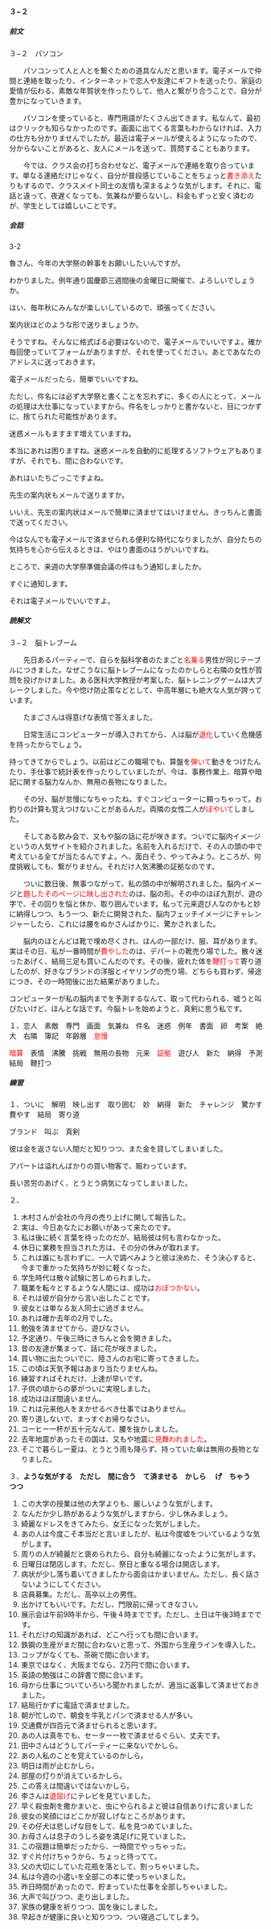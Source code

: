 #### ３−２

##### 前文

３−２　パソコン

　　パソコンって人と人とを繋ぐための道具なんだと思います。電子メールで仲間と連絡を取ったり、インターネットで恋人や友達にギフトを送ったり、家庭の愛情が伝わる、素敵な年賀状を作ったりして、他人と繋がり合うことで、自分が豊かになっていきます。

　　パソコンを使っていると、専門用語がたくさん出てきます。私なんて、最初はクリックも知らなかったのです。画面に出てくる言葉もわからなければ、入力の仕方も分かりませんでしたが。最近は電子メールが使えるようになったので、分からないことがあると、友人にメールを送って、質問することもあります。

　　今では、クラス会の打ち合わせなど、電子メールで連絡を取り合っています。単なる連絡だけじゃなく、自分が普段感じていることをちょっと<font color="red">書き添え</font>たりもするので、クラスメイト同士の友情も深まるような気がします。それに、電話と違って、夜遅くなっても、気兼ねが要らないし、料金もずっと安く済むのが、学生としては嬉しいことです。

##### 会話

3-2

魯さん、今年の大学祭の幹事をお願いしたいんですが。

わかりました。例年通り国慶節三週間後の金曜日に開催で、よろしいでしょうか。

はい、毎年秋にみんなが楽しいしているので、頑張ってください。

案内状はどのような形で送りましょうか。

そうですね。そんなに格式ばる必要はないので、電子メールでいいですよ。確か毎回使っていてフォームがありますが、それを使ってください。あとであなたのアドレスに送っておきます。

電子メールだったら、簡単でいいですね。

ただし、件名には必ず大学祭と書くことを忘れずに、多くの人にとって、メールの処理は大仕事になっていますから。件名をしっかりと書かないと、目につかずに、捨てられた可能性があります。

迷惑メールもますます増えていますね。

本当にあれは困りますね。迷惑メールを自動的に処理するソフトウェアもありますが、それでも、間に合わないです。

あれはいたちごっこですよね。

先生の案内状もメールで送りますか。

いいえ、先生の案内状はメールで簡単に済ませてはいけません。きっちんと書面で送ってください。

今はなんでも電子メールで済ませられる便利な時代になりましたが、自分たちの気持ちを心から伝えるときは、やはり書面のほうがいいですね。

ところで、来週の大学祭準備会議の件はもう通知しましたか。

すぐに通知します。

それは電子メールでいいですよ。

##### 読解文

３−２　脳トレブーム

　　先日あるパーティーで、自らを脳科学者のたまごと<font color="red">名乗る</font>男性が同じテーブルにつきました。なぜこうなに脳トレブームになったのかしらと右隣の女性が質問を投げかけました。ある医科大学教授が考案した、脳トレニングゲームは大ブレークしました。今や惚け防止策などとして、中高年層にも絶大な人気が誇っています。

　　たまごさんは得意げな表情で答えました。

　　日常生活にコンピューターが導入されてから、人は脳が<font color="red">退化</font>していく危機感を持ったからでしょう。

持ってきてからでしょう。以前はどこの職場でも、算盤を<font color="red">弾いて</font>動きをつけたんたり、手仕事で統計表を作ったりしていましたが、今は、事務作業上、暗算や暗記に関する脳力なんか、無用の長物になりました。

　　その分、脳が怠慢になちゃったね。すぐコンピューターに頼っちゃって。お釣りの計算も覚えつけないことがあるんだ。両隣の女性二人が<font color="red">ぼやいて</font>しました。

　　そしてある飲み会で、又もや脳の話に花が咲きます。ついでに脳内イメージというの人気サイトを紹介されました。名前を入れるだけで、その人の頭の中で考えている全てが当たるんですよ。へ、面白そう、やってみよう。ところが、何度挑戦しても、繋がりません。それだけ人気沸騰の証拠なのです。

　　ついに数日後、無事つながって、私の頭の中が解明されました。脳内イメージと<font color="red">題したそのページに映し出された</font>のは、脳の形。その中のほぼ九割が、遊の字で、その回りを悩と休か、取り囲んでいます。私って元来遊び人なのかもと妙に納得しつつ、もう一つ、新たに開発された、脳内フェッチイメージにチャレンジャーしたら、これには腰をぬかさんばかりに、驚かされました。

　　脳内のほとんどは靴で埋め尽くされ、ほんの一部だけ、服、耳があります。実はその日、私が一番時間が<font color="red">費やした</font>のは、デパートの靴売り場でした。散々迷ったあげく、結局三足も買いこんだのです。その後、疲れた体を<font color="red">鞭打って</font>寄り道したのが、好きなブランドの洋服とイヤリングの売り場、どちらも買わず、帰途につき、その一時間後に出た結果がありました。

コンピューターが私の脳内までを予測するなんて、取って代わられる、嘘うと叫びたいけど、ほんとな話です。今脳トレを始めようと、真剣に思う私です。

１、恋人　素敵　専門　画面　気兼ね　件名　迷惑　例年　書面　卵　考案　絶大　右隣　簿記　年齢層　<font color="red">怠慢</font>

<font color="red">暗算</font>　表情　沸騰　挑戦　無用の長物　元来　<font color="red">証拠</font >　遊び人　新た　納得　予測　結局　鞭打つ

##### 練習

１、ついに　解明　映し出す　取り囲む　妙　納得　新た　チャレンジ　驚かす　費やす　結局　寄り道

ブランド　叫ぶ　真剣

彼は金を返さない人間だと知りつつ、また金を貸してしまいました。

アパートは溢れんばかりの買い物客で、賑わっています。

長い苦労のあげく、とうとう病気になってしまいました。

２、

1. 木村さんが会社の今月の売り上げに関して報告した。
2. 実は、今日あなたにお願いがあって来たのです。
3. 私は後に続く言葉を待ったのだが、結局彼は何も言わなかった。
4. 休日に業務を担当された方は、その分の休みが取れます。
5. これは誰にも言わずに、一人で調べみようと彼は決めた、そう決心すると、今まで重かった気持ちが妙に軽くなった。
6. 学生時代は散々試験に苦しめられました。
7. 職業を転々とするような人間には、成功は<font color="red">おぼつかない</font>。
8. それは彼が自分から言い出したことです。
9. 彼女とは単なる友人同士に過ぎません。
10. あれは確か去年の2月でした。
11. 勉強を済ませてから、遊びなさい。
12. 予定通り、午後三時にきちんと会を開きました。
13. 昔の友達が集まって、話に花が咲きました。
14. 買い物に出たついでに、陸さんのお宅に寄ってきました。
15. この頃は天気予報はあまり当たりませんね。  
16. 練習すればそれだけ、上達が早いです。
17. 子供の頃からの夢がついに実現しました。
18. 成功はほぼ間違いません。
19. これは元来他人をまかせるべき仕事ではありません。
20. 寄り道しないで、まっすぐお帰りなさい。
21. コーヒー一杯が五十元なんて、腰を抜かしました。
22. 去年地震があったその国は、又もや地震<font color="red">に見舞われました</font>。
23. そこで暮らし一夏は、とうとう雨も降らず、持っていた傘は無用の長物となりました。

３、**ような気がする**　**ただし**　**間に合う**　**て済ませる**　**かしら** 　**げ**　**ちゃう**　**つつ**

1. この大学の授業は他の大学よりも、厳しいような気がします。
2. なんだか少し熱があるような気がしますから、少し休みましょう。
3. 綺麗なドレスをきてみたら、女王になった気がしました。
4. あの人は今度こそ本当だと言いましたが、私は今度嘘をついているような気がします。
5. 周りの人が綺麗だと褒められたら、自分も綺麗になったように気がします。
6. 日曜日は閉店します。ただし、祭日と重なる場合は開店します。
7. 病状が少し落ち着いてきましたから面会はかまいません。ただし、長く話さないようにしてください。　
8. 店員募集。ただし、高卒以上の男性。
9. 出かけてもいいです。ただし、門限前に帰ってきなさい。
10. 展示会は午前9時半から、午後４時までです。ただし、土日は午後3時までです。
11. それだけの知識があれば、どこへ行っても間に合います。
12. 鉄鋼の生産がまだ間に合わないと思って、外国から生産ラインを導入した。
13. コップがなくても、茶碗で間に合います。
14. 東京ではなく、大阪までなら、2万円で間に合います。
15. 英語の勉強はこの辞書で間に合います。
16. 母から仕事についていろいろ聞かれましたが、適当に返事して済ませておきました。
17. 結局行かずに電話で済ませました。
18. 朝が忙しので、朝食を牛乳とパンで済ませる人が多い。
19. 交通費が四百元で済ませられると思います。
20. あの人は真冬でも、セーター一枚で済ませるぐらい、丈夫です。
21. 田中さんはどうしてパーティーに来ないでかしら。
22. あの人私のことを覚えているのかしら。
23. 明日は雨が止むかしら。
24. 部屋の灯りが消えているかしら。
25. この答えは間違いではないかしら。
26. 李さんは<font color="red">退屈げ</font>にテレビを見ていました。
27. 早く殺虫剤を撒かまいと、虫にやられるよと彼は自信ありげに言いました
28. 彼女の笑顔にはどこかが寂しげなところがあります。
29. その仔犬は悲しげな目をして、私を見つめていました。
30. お母さんは息子のうしろ姿を満足げに見ていました。
31. この宿題は簡単だったから、一時間でやっちゃった。
32. すぐ片付けちゃうから、ちょっと待ってて。
33. 父の大切にしていた花瓶を落として、割っちゃいました。
34. 私は今週の小遣いを全部この本に使っちゃいました。
35. 昨日時間があったので、貯まっていた仕事を全部しちゃいました。
36. 大声で叫びつつ、走り出しました。
37. 家族の健康を祈りつつ、国を後にしました。　
38. 早起きが健康に良いと知りつつ、つい寝過ごしてしまう。